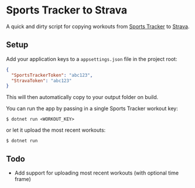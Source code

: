 # Sports Tracker to Strava

A quick and dirty script for copying workouts from [Sports Tracker](https://www.sports-tracker.com) to [Strava](https://www.strava.com).

## Setup

Add your application keys to a `appsettings.json` file in the project root:

```JSON
{
  "SportsTrackerToken": "abc123",
  "StravaToken": "abc123"
}
```

This will then automatically copy to your output folder on build.

You can run the app by passing in a single Sports Tracker workout key:

```Shell
$ dotnet run <WORKOUT_KEY>
```

or let it upload the most recent workouts:

```Shell
$ dotnet run
```

## Todo
* Add support for uploading most recent workouts (with optional time frame)
